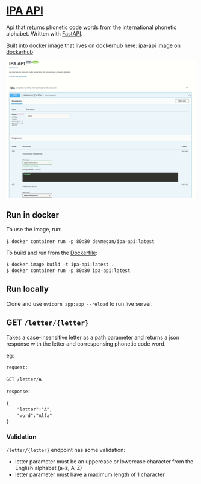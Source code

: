 # [IPA API](https://devmegan.github.io/ipa-api/)

Api that returns phonetic code words from the international phonetic alphabet. Written with [FastAPI](https://fastapi.tiangolo.com/).

Built into docker image that lives on dockerhub here: [ipa-api image on dockerhub](https://hub.docker.com/repository/docker/devmegan/ipa-api)

<img src="README/ipa-api.gif" alt="gif of hitting codeword endpoint in swagger ui" />

## Run in docker

To use the image, run:

`$ docker container run -p 80:80 devmegan/ipa-api:latest`

To build and run from the [Dockerfile](Dockerfile):

```
$ docker image build -t ipa-api:latest .
$ docker container run -p 80:80 ipa-api:latest
```

## Run locally
Clone and use `uvicorn app:app --reload` to run live server.

## GET `/letter/{letter}`

Takes a case-insensitive letter as a path parameter and returns a json response with the letter and corresponsing phonetic code word.

eg: 

```
request: 

GET /letter/A

response:

{
    "letter":"A",
    "word":"Alfa"
}

```

### Validation

`/letter/{letter}` endpoint has some validation:
- letter parameter must be an uppercase or lowercase character from the English alphabet (a-z, A-Z)
- letter parameter must have a maximum length of 1 character